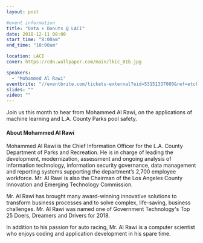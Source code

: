 ```yaml
---
layout: post

#event information
title: "Data + Donuts @ LACI"
date: 2018-12-11 08:00
start_time: "8:00am"
end_time: "10:00am"

location: LACI
cover: https://cdn.wallpaper.com/main/lkic_01b.jpg

speakers:
  - "Mohammed Al Rawi"
eventbrite: "//eventbrite.com/tickets-external?eid=53151337080&ref=etckt"
slides: ""
video: ""
---
```


Join us this month to hear from Mohammed Al Rawi, on the applications of machine learning and L.A. County Parks pool safety.

#### About Mohammed Al Rawi

Mohammed Al Rawi is the Chief Information Officer for the L.A. County Department of Parks and Recreation. He is in charge of leading the development, modernization, assessment and ongoing analysis of information technology, information security governance, data management and reporting systems supporting the department’s 2,700 employee workforce. Mr. Al Rawi is also the Chairman of the Los Angeles County Innovation and Emerging Technology Commission.

Mr. Al Rawi has brought many award-winning innovative solutions to transform business processes and to solve complex, life-saving, business challenges. Mr. Al Rawi was named one of Government Technology's Top 25 Doers, Dreamers and Drivers for 2018.

In addition to his passion for auto racing, Mr. Al Rawi is a computer scientist who enjoys coding and application development in his spare time.
